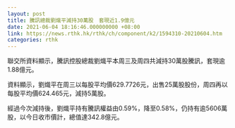```yaml
---
layout: post
title: 騰訊總裁劉熾平減持30萬股　套現近1.9億元
date: 2021-06-04 18:16:46.000000000 +08:00
link: https://news.rthk.hk/rthk/ch/component/k2/1594310-20210604.htm
categories: rthk
---
```


聯交所資料顯示，騰訊控股總裁劉熾平本周三及周四共減持30萬股騰訊，套現逾1.88億元。

資料顯示，劉熾平在周三以每股平均價629.7726元，出售25萬股股份，周四再以每股平均價624.465元，減持5萬股。

經過今次減持後，劉熾平持有騰訊權益由0.59%，降至0.58%，仍持有逾5606萬股，以今日收市價計，總值達342.8億元。
